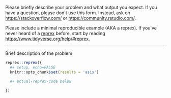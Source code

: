 Please briefly describe your problem and what output you expect. If you have a question, please don't use this form. Instead, ask on <https://stackoverflow.com/> or <https://community.rstudio.com/>.

Please include a minimal reproducible example (AKA a reprex). If you've never heard of a [reprex](https://reprex.tidyverse.org/) before, start by reading <https://www.tidyverse.org/help/#reprex>.

---

Brief description of the problem

```r
reprex::reprex({
  #+ setup, echo=FALSE
  knitr::opts_chunk$set(results = 'asis')

  #+ actual-reprex-code below
  
})
```
